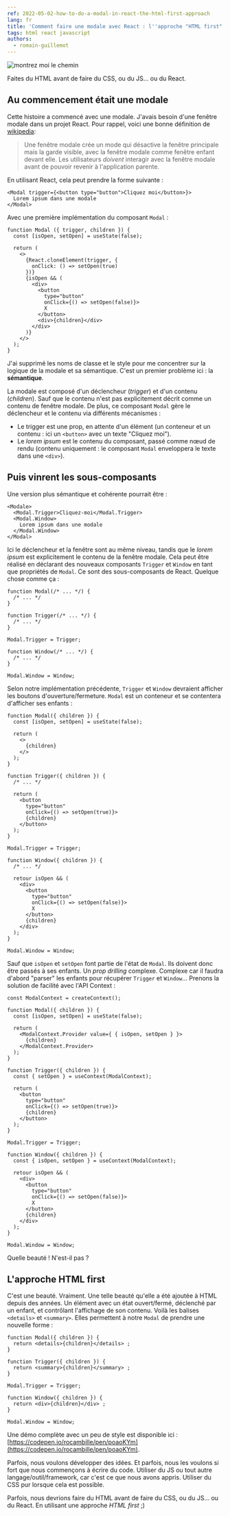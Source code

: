 ```yaml
---
ref: 2022-05-02-how-to-do-a-modal-in-react-the-html-first-approach
lang: fr
title: 'Comment faire une modale avec React : l''approche "HTML first"'
tags: html react javascript
authors:
  - romain-guillemot
---
```


![montrez moi le chemin](/assets/2022-05-02-how-to-do-a-modal-in-react-the-html-first-approach-cover-min.jpeg)

Faites du HTML avant de faire du CSS, ou du JS... ou du React.<!--more-->

## Au commencement était une modale

Cette histoire a commencé avec une modale. J'avais besoin d'une fenêtre modale dans un projet React. Pour rappel, voici une bonne définition de [wikipedia](https://en.wikipedia.org/wiki/Modal_window):

> Une fenêtre modale crée un mode qui désactive la fenêtre principale mais la garde visible, avec la fenêtre modale comme fenêtre enfant devant elle. Les utilisateurs _doivent_ interagir avec la fenêtre modale avant de pouvoir revenir à l'application parente.

En utilisant React, cela peut prendre la forme suivante :

```react
<Modal trigger={<button type="button">Cliquez moi</button>}>
  Lorem ipsum dans une modale
</Modal>
```

Avec une première implémentation du composant `Modal` :

```react
function Modal ({ trigger, children }) {
  const [isOpen, setOpen] = useState(false);

  return (
    <>
      {React.cloneElement(trigger, {
        onClick: () => setOpen(true)
      })}
      {isOpen && (
        <div>
          <button
            type="button"
            onClick={() => setOpen(false)}>
            X
          </button>
          <div>{children}</div>
        </div>
      )}
    </>
  );
}
```

J'ai supprimé les noms de classe et le style pour me concentrer sur la logique de la modale et sa sémantique. C'est un premier problème ici : la **sémantique**.

La modale est composé d'un déclencheur (_trigger_) et d'un contenu (_children_). Sauf que le contenu n'est pas explicitement décrit comme un contenu de fenêtre modale. De plus, ce composant `Modal` gère le déclencheur et le contenu via différents mécanismes :

- Le trigger est une prop, en attente d'un élément (un conteneur et un contenu : ici un `<button>` avec un texte "Cliquez moi").
- Le _lorem ipsum_ est le contenu du composant, passé comme nœud de rendu (contenu uniquement : le composant `Modal` enveloppera le texte dans une `<div>`).

## Puis vinrent les sous-composants

Une version plus sémantique et cohérente pourrait être :

```react
<Modale>
  <Modal.Trigger>Cliquez-moi</Modal.Trigger>
  <Modal.Window>
    Lorem ipsum dans une modale
  </Modal.Window>
</Modal>
```

Ici le déclencheur et la fenêtre sont au même niveau, tandis que le _lorem ipsum_ est explicitement le contenu de la fenêtre modale. Cela peut être réalisé en déclarant des nouveaux composants `Trigger` et `Window` en tant que propriétés de `Modal`. Ce sont des sous-composants de React. Quelque chose comme ça :

```react
function Modal(/* ... */) {
  /* ... */
}

function Trigger(/* ... */) {
  /* ... */
}

Modal.Trigger = Trigger;

function Window(/* ... */) {
  /* ... */
}

Modal.Window = Window;
```

Selon notre implémentation précédente, `Trigger` et `Window` devraient afficher les boutons d'ouverture/fermeture. `Modal` est un conteneur et se contentera d'afficher ses enfants :

```react
function Modal({ children }) {
  const [isOpen, setOpen] = useState(false);

  return (
    <>
      {children}
    </>
  );
}

function Trigger({ children }) {
  /* ... */

  return (
    <button
      type="button"
      onClick={() => setOpen(true)}>
      {children}
    </button>
  );
}

Modal.Trigger = Trigger;

function Window({ children }) {
  /* ... */

  retour isOpen && (
    <div>
      <button
        type="button"
        onClick={() => setOpen(false)}>
        X
      </button>
      {children}
    </div>
  );
}

Modal.Window = Window;
```

Sauf que `isOpen` et `setOpen` font partie de l'état de `Modal`. Ils doivent donc être passés à ses enfants. Un _prop drilling_ complexe. Complexe car il faudra d'abord "parser" les enfants pour récupérer `Trigger` et `Window`... Prenons la solution de facilité avec l'API Context :

```react
const ModalContext = createContext();

function Modal({ children }) {
  const [isOpen, setOpen] = useState(false);

  return (
    <ModalContext.Provider value={ { isOpen, setOpen } }>
      {children}
    </ModalContext.Provider>
  );
}

function Trigger({ children }) {
  const { setOpen } = useContext(ModalContext);

  return (
    <button
      type="button"
      onClick={() => setOpen(true)}>
      {children}
    </button>
  );
}

Modal.Trigger = Trigger;

function Window({ children }) {
  const { isOpen, setOpen } = useContext(ModalContext);

  retour isOpen && (
    <div>
      <button
        type="button"
        onClick={() => setOpen(false)}>
        X
      </button>
      {children}
    </div>
  );
}

Modal.Window = Window;
```

Quelle beauté ! N'est-il pas ?

## L'approche HTML first

C'est une beauté. Vraiment. Une telle beauté qu'elle a été ajoutée à HTML depuis des années. Un élément avec un état ouvert/fermé, déclenché par un enfant, et contrôlant l'affichage de son contenu. Voilà les balises `<details>` et `<summary>`. Elles permettent à notre `Modal` de prendre une nouvelle forme :

```react
function Modal({ children }) {
  return <details>{children}</details> ;
}

function Trigger({ children }) {
  return <summary>{children}</summary> ;
}

Modal.Trigger = Trigger;

function Window({ children }) {
  return <div>{children}</div> ;
}

Modal.Window = Window;
```

Une démo complète avec un peu de style est disponible ici : [https://codepen.io/rocambille/pen/poaoKYm](https://codepen.io/rocambille/pen/poaoKYm).

Parfois, nous voulons développer des idées. Et parfois, nous les voulons si fort que nous commençons à écrire du code. Utiliser du JS ou tout autre langage/outil/framework, car c'est ce que nous avons appris. Utiliser du CSS pur lorsque cela est possible.

Parfois, nous devrions faire du HTML avant de faire du CSS, ou du JS... ou du React. En utilisant une approche _HTML first_ ;)
